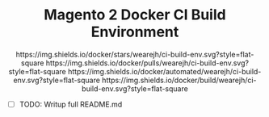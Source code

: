 <h1 align="center">Magento 2 Docker CI Build Environment</h1>

<p align="center">
https://img.shields.io/docker/stars/wearejh/ci-build-env.svg?style=flat-square
https://img.shields.io/docker/pulls/wearejh/ci-build-env.svg?style=flat-square
https://img.shields.io/docker/automated/wearejh/ci-build-env.svg?style=flat-square
https://img.shields.io/docker/build/wearejh/ci-build-env.svg?style=flat-square
</p>

- [ ] TODO: Writup full README.md
